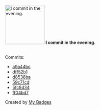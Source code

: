 <img src="https://my-badges.github.io/my-badges/evening-commits.png" alt="I commit in the evening." title="I commit in the evening." width="128">
<strong>I commit in the evening.</strong>
<br><br>

Commits:

- <a href="https://github.com/ksysoev/make-it-public/commit/a9a44bc9efa2b2da3e4563c85f27c9c4905c45d9">a9a44bc</a>
- <a href="https://github.com/ksysoev/make-it-public/commit/dff52b161261d1fa845825797f7bcd905a8be0f7">dff52b1</a>
- <a href="https://github.com/ksysoev/make-it-public/commit/d8538ba5df70949c8e569092847bd19ec61f47a8">d8538ba</a>
- <a href="https://github.com/ksysoev/make-it-public/commit/59c71cde9952dfc48adef39d32b7788cb301eca8">59c71cd</a>
- <a href="https://github.com/ksysoev/make-it-public/commit/5fc8d34cb31e66d2b5003bf79f72d24e660d3b01">5fc8d34</a>
- <a href="https://github.com/ksysoev/make-it-public/commit/ff04bd78d5acc24c27382866d630dc9bf628b571">ff04bd7</a>


Created by <a href="https://github.com/my-badges/my-badges">My Badges</a>